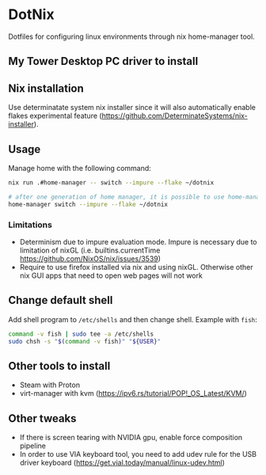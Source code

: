 # DotNix

Dotfiles for configuring linux environments through nix home-manager tool.

## My Tower Desktop PC driver to install

## Nix installation

Use determinatate system nix installer since it will also automatically enable flakes experimental feature (https://github.com/DeterminateSystems/nix-installer).

## Usage

Manage home with the following command:

```sh
nix run .#home-manager -- switch --impure --flake ~/dotnix

# after one generation of home manager, it is possible to use home-manager directly
home-manager switch --impure --flake ~/dotnix
```

### Limitations

- Determinism due to impure evaluation mode. Impure is necessary due to limitation of nixGL (i.e. builtins.currentTime https://github.com/NixOS/nix/issues/3539)
- Require to use firefox installed via nix and using nixGL. Otherwise other nix GUI apps that need to open web pages will not work

## Change default shell

Add shell program to `/etc/shells` and then change shell. Example with `fish`:

```sh
command -v fish | sudo tee -a /etc/shells
sudo chsh -s "$(command -v fish)" "${USER}"
```

## Other tools to install

- Steam with Proton
- virt-manager with kvm (https://ipv6.rs/tutorial/POP!_OS_Latest/KVM/)

## Other tweaks

- If there is screen tearing with NVIDIA gpu, enable force composition pipeline
- In order to use VIA keyboard tool, you need to add udev rule for the USB driver keyboard (https://get.vial.today/manual/linux-udev.html)
